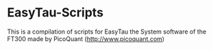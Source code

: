 EasyTau-Scripts
===============

This is a compilation of scripts for EasyTau the System software of the FT300 made by PicoQuant (http://www.picoquant.com)

